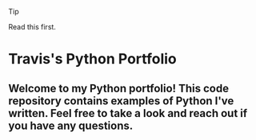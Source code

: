 > [!TIP]
> Read this first.


# Travis's Python Portfolio

## Welcome to my Python portfolio! This code repository contains examples of Python I've written. Feel free to take a look and reach out if you have any questions.
